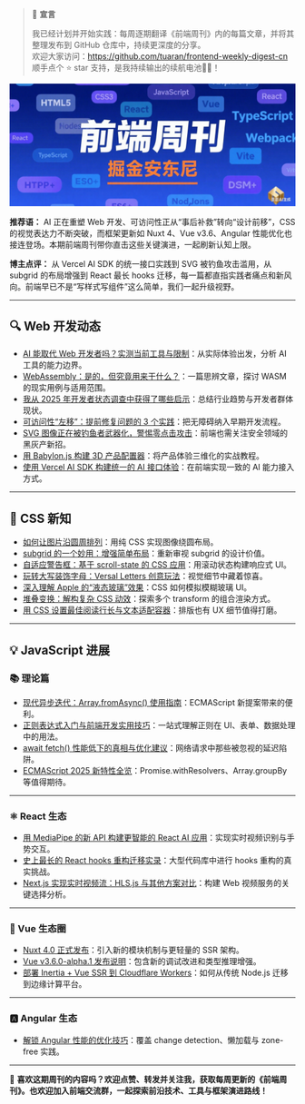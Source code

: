 >📢 **宣言**
>
>我已经计划并开始实践：每周逐期翻译《前端周刊》内的每篇文章，并将其整理发布到 GitHub 仓库中，持续更深度的分享。\
>欢迎大家访问：<https://github.com/tuaran/frontend-weekly-digest-cn>\
>顺手点个 ⭐ star 支持，是我持续输出的续航电池🔋✨！

![Banner](https://raw.githubusercontent.com/tuaran/frontend-weekly-digest-cn/main/img/banner.png)


**推荐语：**
AI 正在重塑 Web 开发、可访问性正从“事后补救”转向“设计前移”，CSS 的视觉表达力不断突破，而框架更新如 Nuxt 4、Vue v3.6、Angular 性能优化也接连登场。本期前端周刊带你直击这些关键演进，一起刷新认知上限。

**博主点评：**
从 Vercel AI SDK 的统一接口实践到 SVG 被钓鱼攻击滥用，从 subgrid 的布局增强到 React 最长 hooks 迁移，每一篇都直指实践者痛点和新风向。前端早已不是“写样式写组件”这么简单，我们一起升级视野。

---

## 🔍 Web 开发动态

* [AI 能取代 Web 开发者吗？实测当前工具与限制](https://www.sitepoint.com/can-ai-replace-web-developers/)：从实际体验出发，分析 AI 工具的能力边界。
* [WebAssembly：是的，但究竟用来干什么？](https://queue.acm.org/detail.cfm?id=3746171)：一篇思辨文章，探讨 WASM 的现实用例与适用范围。
* [我从 2025 年开发者状态调查中获得了哪些启示](https://css-tricks.com/what-i-took-from-the-state-of-dev-2025-survey/)：总结行业趋势与开发者群体现状。
* [可访问性“左移”：提前修复问题的 3 个实践](https://www.deque.com/blog/three-quick-ways-to-shift-left-and-fix-accessibility-issues-sooner/)：把无障碍纳入早期开发流程。
* [SVG 图像正在被钓鱼者武器化，警惕零点击攻击](https://www.csoonline.com/article/4022432/how-phishers-are-weaponizing-svg-images-in-zero-click-evasive-campaigns.html)：前端也需关注安全领域的黑灰产新招。
* [用 Babylon.js 构建 3D 产品配置器](https://spin.atomicobject.com/3d-product-babylon-js/)：将产品体验三维化的实战教程。
* [使用 Vercel AI SDK 构建统一的 AI 接口体验](https://blog.logrocket.com/unified-ai-interfaces-vercel-sdk/)：在前端实现一致的 AI 能力接入方式。

---

## 🎨 CSS 新知

* [如何让图片沿圆周排列](https://css-tip.com/images-circle/)：用纯 CSS 实现图像绕圆布局。
* [subgrid 的一个妙用：增强简单布局](https://piccalil.li/blog/a-handy-use-of-subgrid-to-enhance-a-simple-layout/)：重新审视 subgrid 的设计价值。
* [自适应警告框：基于 scroll-state 的 CSS 应用](https://frontendmasters.com/blog/adaptive-alerts-a-css-scroll-state-use-case/)：用滚动状态构建响应式 UI。
* [玩转大写装饰字母：Versal Letters 创意玩法](https://css-tricks.com/getting-creative-with-versal-letters/)：视觉细节中藏着惊喜。
* [深入理解 Apple 的“液态玻璃”效果](https://css-tricks.com/getting-clarity-on-apples-liquid-glass/)：CSS 如何模拟模糊玻璃 UI。
* [堆叠变换：解构复杂 CSS 动效](https://frontendmasters.com/blog/stacked-transforms/)：探索多个 transform 的组合渲染方式。
* [用 CSS 设置最佳阅读行长与文本适配容器](https://css-tricks.com/setting-line-length-in-css-and-fitting-text-to-a-container/)：排版也有 UX 细节值得打磨。

---

## 💡 JavaScript 进展

### 📚 理论篇

* [现代异步迭代：Array.fromAsync() 使用指南](https://allthingssmitty.com/2025/07/14/modern-async-iteration-in-javascript-with-array-fromasync/)：ECMAScript 新提案带来的便利。
* [正则表达式入门与前端开发实用技巧](https://jsdev.space/howto/regex-guide-frontend/)：一站式理解正则在 UI、表单、数据处理中的用法。
* [await fetch() 性能低下的真相与优化建议](https://jsdev.space/await-fetch-slow/)：网络请求中那些被忽视的延迟陷阱。
* [ECMAScript 2025 新特性全览](https://www.infoworld.com/article/4021944/ecmascript-2025-the-best-new-features-in-javascript.html)：Promise.withResolvers、Array.groupBy 等值得期待。

---

### ⚛️ React 生态

* [用 MediaPipe 的新 API 构建更智能的 React AI 应用](https://blog.logrocket.com/build-ai-react-mediapipe/)：实现实时视频识别与手势交互。
* [史上最长的 React hooks 重构迁移实录](https://craft.faire.com/the-worlds-longest-react-hooks-migration-8f357cdcdbe9)：大型代码库中进行 hooks 重构的真实挑战。
* [Next.js 实现实时视频流：HLS.js 与其他方案对比](https://blog.logrocket.com/next-js-real-time-video-streaming-hls-js-alternatives/)：构建 Web 视频服务的关键选择分析。

---

### 🍃 Vue 生态圈

* [Nuxt 4.0 正式发布](https://nuxt.com/blog/v4)：引入新的模块机制与更轻量的 SSR 架构。
* [Vue v3.6.0-alpha.1 发布说明](https://github.com/vuejs/core/releases/tag/v3.6.0-alpha.1)：包含新的调试改进和类型推理增强。
* [部署 Inertia + Vue SSR 到 Cloudflare Workers](https://geisi.dev/blog/deploying-inertia-vue-ssr-to-cloudflare-workers/)：如何从传统 Node.js 迁移到边缘计算平台。

---

### 🅰️ Angular 生态

* [解锁 Angular 性能的优化技巧](https://www.codemag.com/Article/2507061/Unlocking-Angular-Performance-Optimization-Techniques)：覆盖 change detection、懒加载与 zone-free 实践。

---

📌 **喜欢这期周刊的内容吗？欢迎点赞、转发并关注我，获取每周更新的《前端周刊》。也欢迎加入前端交流群，一起探索前沿技术、工具与框架演进路线！**